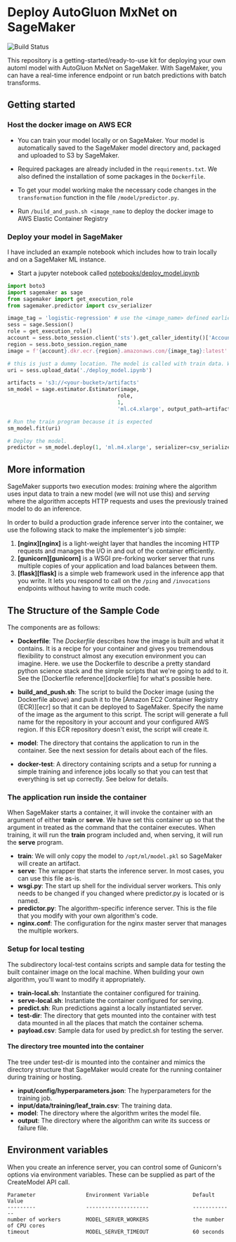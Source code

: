 # Deploy AutoGluon MxNet on SageMaker

![Build Status](https://codebuild.eu-west-1.amazonaws.com/badges?uuid=eyJlbmNyeXB0ZWREYXRhIjoiejdGeFBYcGFCY1J3aC9HUWhwbE95ZEkrcVluZFZvNXE2aG11bDZoMzFHQnJjNmhFWVF1NlpTdUNYSzNBRXdnZ1hNd2txYVJybVhWYWtFK0xRektkN2VBPSIsIml2UGFyYW1ldGVyU3BlYyI6IlVPSldqa0VTUWo4V1M1eG0iLCJtYXRlcmlhbFNldFNlcmlhbCI6MX0%3D&branch=master)

This repository is a getting-started/ready-to-use kit for deploying your own automl model with AutoGluon MxNet on SageMaker. With SageMaker, you can have
a real-time inference endpoint or run batch predictions with batch transforms. 

## Getting started

### Host the docker image on AWS ECR

* You can train your model locally or on SageMaker. Your model is automatically saved to the SageMaker model directory and, packaged and uploaded to S3 by SageMaker.

* Required packages are already included in the `requirements.txt`. We also defined the installation of some packages in the `Dockerfile`.

* To get your model working make the necessary code changes in the `transformation` function in the file `/model/predictor.py`.

* Run `/build_and_push.sh <image_name` to deploy the docker image to AWS Elastic Container Registry

### Deploy your model in SageMaker
I have included an example notebook which includes how to train locally and on a SageMaker ML instance.

* Start a jupyter notebook called [notebooks/deploy_model.ipynb](notebooks/deploy_model.ipynb)

```python
import boto3
import sagemaker as sage
from sagemaker import get_execution_role
from sagemaker.predictor import csv_serializer

image_tag = 'logistic-regression' # use the <image_name> defined earlier
sess = sage.Session()
role = get_execution_role()
account = sess.boto_session.client('sts').get_caller_identity()['Account']
region = sess.boto_session.region_name
image = f'{account}.dkr.ecr.{region}.amazonaws.com/{image_tag}:latest'

# this is just a dummy location. The model is called with train data. We use the current notebook as dummy train data.
uri = sess.upload_data('./deploy_model.ipynb')

artifacts = 's3://<your-bucket>/artifacts'
sm_model = sage.estimator.Estimator(image,
                                   role,
                                   1,
                                   'ml.c4.xlarge', output_path=artifacts, sagemaker_session=sess)

# Run the train program because it is expected
sm_model.fit(uri)

# Deploy the model.
predictor = sm_model.deploy(1, 'ml.m4.xlarge', serializer=csv_serializer)
```

## More information
SageMaker supports two execution modes: _training_ where the algorithm uses input data to train a new model (we will not use this) and _serving_ where the algorithm accepts HTTP requests and uses the previously trained model to do an inference.

In order to build a production grade inference server into the container, we use the following stack to make the implementer's job simple:

1. __[nginx][nginx]__ is a light-weight layer that handles the incoming HTTP requests and manages the I/O in and out of the container efficiently.
2. __[gunicorn][gunicorn]__ is a WSGI pre-forking worker server that runs multiple copies of your application and load balances between them.
3. __[flask][flask]__ is a simple web framework used in the inference app that you write. It lets you respond to call on the `/ping` and `/invocations` endpoints without having to write much code.

## The Structure of the Sample Code

The components are as follows:

* __Dockerfile__: The _Dockerfile_ describes how the image is built and what it contains. It is a recipe for your container and gives you tremendous flexibility to construct almost any execution environment you can imagine. Here. we use the Dockerfile to describe a pretty standard python science stack and the simple scripts that we're going to add to it. See the [Dockerfile reference][dockerfile] for what's possible here.

* __build\_and\_push.sh__: The script to build the Docker image (using the Dockerfile above) and push it to the [Amazon EC2 Container Registry (ECR)][ecr] so that it can be deployed to SageMaker. Specify the name of the image as the argument to this script. The script will generate a full name for the repository in your account and your configured AWS region. If this ECR repository doesn't exist, the script will create it.

* __model__: The directory that contains the application to run in the container. See the next session for details about each of the files.

* __docker-test__: A directory containing scripts and a setup for running a simple training and inference jobs locally so that you can test that everything is set up correctly. See below for details.

### The application run inside the container

When SageMaker starts a container, it will invoke the container with an argument of either __train__ or __serve__. We have set this container up so that the argument in treated as the command that the container executes. When training, it will run the __train__ program included and, when serving, it will run the __serve__ program.

* __train__: We will only copy the model to `/opt/ml/model.pkl` so SageMaker will create an artifact.
* __serve__: The wrapper that starts the inference server. In most cases, you can use this file as-is.
* __wsgi.py__: The start up shell for the individual server workers. This only needs to be changed if you changed where predictor.py is located or is named.
* __predictor.py__: The algorithm-specific inference server. This is the file that you modify with your own algorithm's code.
* __nginx.conf__: The configuration for the nginx master server that manages the multiple workers.

### Setup for local testing

The subdirectory local-test contains scripts and sample data for testing the built container image on the local machine. When building your own algorithm, you'll want to modify it appropriately.

* __train-local.sh__: Instantiate the container configured for training.
* __serve-local.sh__: Instantiate the container configured for serving.
* __predict.sh__: Run predictions against a locally instantiated server.
* __test-dir__: The directory that gets mounted into the container with test data mounted in all the places that match the container schema.
* __payload.csv__: Sample data for used by predict.sh for testing the server.

#### The directory tree mounted into the container

The tree under test-dir is mounted into the container and mimics the directory structure that SageMaker would create for the running container during training or hosting.

* __input/config/hyperparameters.json__: The hyperparameters for the training job.
* __input/data/training/leaf_train.csv__: The training data.
* __model__: The directory where the algorithm writes the model file.
* __output__: The directory where the algorithm can write its success or failure file.

## Environment variables

When you create an inference server, you can control some of Gunicorn's options via environment variables. These
can be supplied as part of the CreateModel API call.

    Parameter                Environment Variable              Default Value
    ---------                --------------------              -------------
    number of workers        MODEL_SERVER_WORKERS              the number of CPU cores
    timeout                  MODEL_SERVER_TIMEOUT              60 seconds

